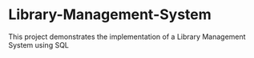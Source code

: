 # Library-Management-System
This project demonstrates the implementation of a Library Management System using SQL
